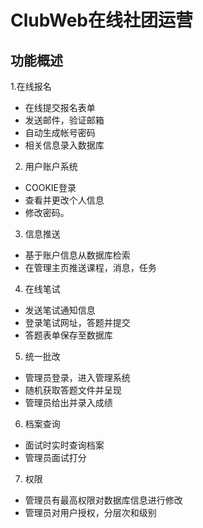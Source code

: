 # ClubWeb在线社团运营

## 功能概述
1.在线报名
- 在线提交报名表单
- 发送邮件，验证邮箱
- 自动生成帐号密码
- 相关信息录入数据库
2. 用户账户系统
- COOKIE登录
- 查看并更改个人信息
- 修改密码。
3. 信息推送
- 基于账户信息从数据库检索
- 在管理主页推送课程，消息，任务
4. 在线笔试
- 发送笔试通知信息
- 登录笔试网址，答题并提交
- 答题表单保存至数据库
5. 统一批改
- 管理员登录，进入管理系统
- 随机获取答题文件并呈现
- 管理员给出并录入成绩
6. 档案查询
- 面试时实时查询档案
- 管理员面试打分
7. 权限
- 管理员有最高权限对数据库信息进行修改
- 管理员对用户授权，分层次和级别

